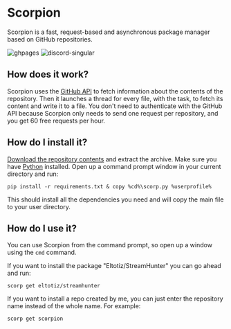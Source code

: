 # Scorpion
Scorpion is a fast, request-based and asynchronous package manager based on GitHub repositories.

![ghpages](https://cdn.jsdelivr.net/npm/@intergrav/devins-badges@3/assets/cozy/documentation/ghpages_vector.svg)
![discord-singular](https://cdn.jsdelivr.net/npm/@intergrav/devins-badges@3/assets/cozy/social/discord-singular_vector.svg)

## How does it work?
Scorpion uses the [GitHub API](https://api.github.com) to fetch information about the contents of the repository. Then it launches a thread for every file, with the task, to fetch its content and write it to a file. You don't need to authenticate with the GitHub API because Scorpion only needs to send one request per repository, and you get 60 free requests per hour.

## How do I install it?
[Download the repository contents](https://github.com/NoahOnFyre/Scorpion/archive/refs/heads/master.zip) and extract the archive. Make sure you have [Python](https://python.org) installed. Open up a command prompt window in your current directory and run:
```
pip install -r requirements.txt & copy %cd%\scorp.py %userprofile%
```
This should install all the dependencies you need and will copy the main file to your user directory.

## How do I use it?
You can use Scorpion from the command prompt, so open up a window using the `cmd` command.

If you want to install the package "Eltotiz/StreamHunter" you can go ahead and run:
```
scorp get eltotiz/streamhunter
```
If you want to install a repo created by me, you can just enter the repository name instead of the whole name. For example:
```
scorp get scorpion
```